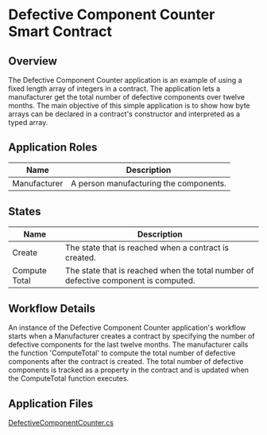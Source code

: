 Defective Component Counter Smart Contract
====================================================

Overview 
---------
The Defective Component Counter application is an example of using a fixed length array of integers in a contract.  The application lets a manufacturer get the total number of defective components over twelve months. The main objective of this simple application is to show how byte arrays can be declared in a contract's constructor and interpreted as a typed array.

Application Roles 
------------------
| Name       | Description                                                                                         |
|------------|-----------------------------------------------------------------------------------------------------|
| Manufacturer| A person manufacturing the components.                                             |


States 
-------
| Name                 | Description                                                                                                 |
|----------------------|-------------------------------------------------------------------------------------------------------------|
| Create | The state that is reached when a contract is created.                                                    |
| Compute Total | The state that is reached when the total number of defective component is computed.                                                                       |


Workflow Details
----------------

An instance of the Defective Component Counter application's workflow starts when a Manufacturer creates a contract by specifying the number of defective components for the last twelve months.  The manufacturer calls the function 'ComputeTotal' to compute the total number of defective components after the contract is created.  The total number of defective components is tracked as a property in the contract and is updated when the ComputeTotal function executes. 


Application Files
-----------------
[DefectiveComponentCounter.cs](./DefectiveComponentCounterContract/DefectiveComponentCounter.cs)